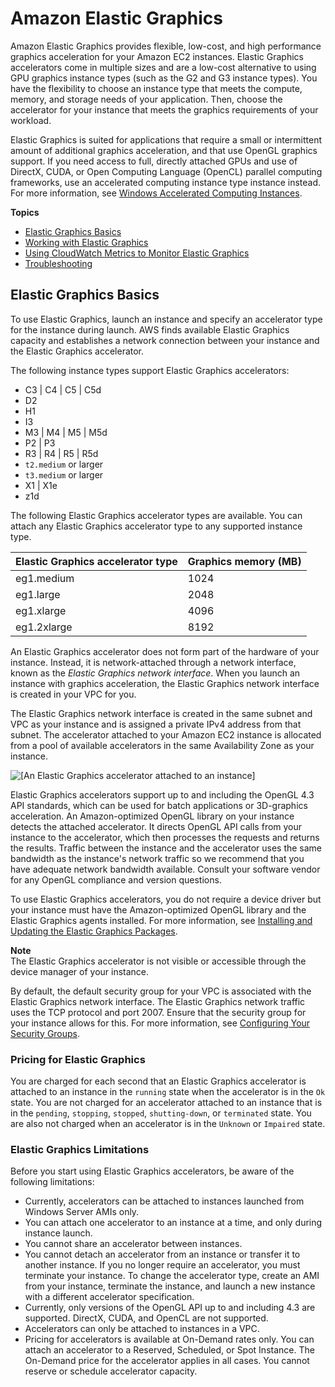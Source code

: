 # Amazon Elastic Graphics<a name="elastic-graphics"></a>

Amazon Elastic Graphics provides flexible, low\-cost, and high performance graphics acceleration for your Amazon EC2 instances\. Elastic Graphics accelerators come in multiple sizes and are a low\-cost alternative to using GPU graphics instance types \(such as the G2 and G3 instance types\)\. You have the flexibility to choose an instance type that meets the compute, memory, and storage needs of your application\. Then, choose the accelerator for your instance that meets the graphics requirements of your workload\.

Elastic Graphics is suited for applications that require a small or intermittent amount of additional graphics acceleration, and that use OpenGL graphics support\. If you need access to full, directly attached GPUs and use of DirectX, CUDA, or Open Computing Language \(OpenCL\) parallel computing frameworks, use an accelerated computing instance type instance instead\. For more information, see [Windows Accelerated Computing Instances](accelerated-computing-instances.md)\.

**Topics**
+ [Elastic Graphics Basics](#elastic-graphics-basics)
+ [Working with Elastic Graphics](working-with-elastic-graphics.md)
+ [Using CloudWatch Metrics to Monitor Elastic Graphics](elastic-graphics-cloudwatch.md)
+ [Troubleshooting](elastic-graphics-troubleshooting.md)

## Elastic Graphics Basics<a name="elastic-graphics-basics"></a>

To use Elastic Graphics, launch an instance and specify an accelerator type for the instance during launch\. AWS finds available Elastic Graphics capacity and establishes a network connection between your instance and the Elastic Graphics accelerator\.

The following instance types support Elastic Graphics accelerators:
+ C3 \| C4 \| C5 \| C5d
+ D2
+ H1
+ I3
+ M3 \| M4 \| M5 \| M5d
+ P2 \| P3
+ R3 \| R4 \| R5 \| R5d
+ `t2.medium` or larger
+ `t3.medium` or larger
+ X1 \| X1e
+ z1d

The following Elastic Graphics accelerator types are available\. You can attach any Elastic Graphics accelerator type to any supported instance type\.


| Elastic Graphics accelerator type | Graphics memory \(MB\) | 
| --- | --- | 
| eg1\.medium | 1024 | 
| eg1\.large | 2048 | 
| eg1\.xlarge | 4096 | 
| eg1\.2xlarge | 8192 | 

An Elastic Graphics accelerator does not form part of the hardware of your instance\. Instead, it is network\-attached through a network interface, known as the *Elastic Graphics network interface*\. When you launch an instance with graphics acceleration, the Elastic Graphics network interface is created in your VPC for you\. 

The Elastic Graphics network interface is created in the same subnet and VPC as your instance and is assigned a private IPv4 address from that subnet\. The accelerator attached to your Amazon EC2 instance is allocated from a pool of available accelerators in the same Availability Zone as your instance\.

![\[An Elastic Graphics accelerator attached to an instance\]](http://docs.aws.amazon.com/AWSEC2/latest/WindowsGuide/images/elastic-graphics.png)

Elastic Graphics accelerators support up to and including the OpenGL 4\.3 API standards, which can be used for batch applications or 3D\-graphics acceleration\. An Amazon\-optimized OpenGL library on your instance detects the attached accelerator\. It directs OpenGL API calls from your instance to the accelerator, which then processes the requests and returns the results\. Traffic between the instance and the accelerator uses the same bandwidth as the instance's network traffic so we recommend that you have adequate network bandwidth available\. Consult your software vendor for any OpenGL compliance and version questions\.

To use Elastic Graphics accelerators, you do not require a device driver but your instance must have the Amazon\-optimized OpenGL library and the Elastic Graphics agents installed\. For more information, see [Installing and Updating the Elastic Graphics Packages](working-with-elastic-graphics.md#elastic-graphics-install-libraries)\.

**Note**  
The Elastic Graphics accelerator is not visible or accessible through the device manager of your instance\.

By default, the default security group for your VPC is associated with the Elastic Graphics network interface\. The Elastic Graphics network traffic uses the TCP protocol and port 2007\. Ensure that the security group for your instance allows for this\. For more information, see [Configuring Your Security Groups](working-with-elastic-graphics.md#elastic-graphics-security)\.

### Pricing for Elastic Graphics<a name="elastic-graphics-pricing"></a>

You are charged for each second that an Elastic Graphics accelerator is attached to an instance in the `running` state when the accelerator is in the `Ok` state\. You are not charged for an accelerator attached to an instance that is in the `pending`, `stopping`, `stopped`, `shutting-down`, or `terminated` state\. You are also not charged when an accelerator is in the `Unknown` or `Impaired` state\.

### Elastic Graphics Limitations<a name="elastic-graphics-limitations"></a>

Before you start using Elastic Graphics accelerators, be aware of the following limitations:
+ Currently, accelerators can be attached to instances launched from Windows Server AMIs only\.
+ You can attach one accelerator to an instance at a time, and only during instance launch\.
+ You cannot share an accelerator between instances\.
+ You cannot detach an accelerator from an instance or transfer it to another instance\. If you no longer require an accelerator, you must terminate your instance\. To change the accelerator type, create an AMI from your instance, terminate the instance, and launch a new instance with a different accelerator specification\.
+ Currently, only versions of the OpenGL API up to and including 4\.3 are supported\. DirectX, CUDA, and OpenCL are not supported\.
+ Accelerators can only be attached to instances in a VPC\.
+ Pricing for accelerators is available at On\-Demand rates only\. You can attach an accelerator to a Reserved, Scheduled, or Spot Instance\. The On\-Demand price for the accelerator applies in all cases\. You cannot reserve or schedule accelerator capacity\.